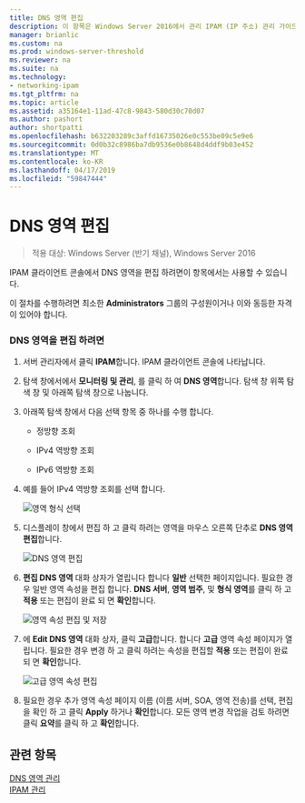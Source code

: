 ```yaml
---
title: DNS 영역 편집
description: 이 항목은 Windows Server 2016에서 관리 IPAM (IP 주소) 관리 가이드의 일부입니다.
manager: brianlic
ms.custom: na
ms.prod: windows-server-threshold
ms.reviewer: na
ms.suite: na
ms.technology:
- networking-ipam
ms.tgt_pltfrm: na
ms.topic: article
ms.assetid: a35164e1-11ad-47c8-9843-580d30c70d07
ms.author: pashort
author: shortpatti
ms.openlocfilehash: b632203289c3affd16735026e0c553be09c5e9e6
ms.sourcegitcommit: 0d0b32c8986ba7db9536e0b8648d4ddf9b03e452
ms.translationtype: MT
ms.contentlocale: ko-KR
ms.lasthandoff: 04/17/2019
ms.locfileid: "59847444"
---
```

# <a name="edit-a-dns-zone"></a>DNS 영역 편집

>적용 대상: Windows Server (반기 채널), Windows Server 2016

IPAM 클라이언트 콘솔에서 DNS 영역을 편집 하려면이 항목에서는 사용할 수 있습니다.  
  
이 절차를 수행하려면 최소한 **Administrators** 그룹의 구성원이거나 이와 동등한 자격이 있어야 합니다.  
  
### <a name="to-edit-a-dns-zone"></a>DNS 영역을 편집 하려면  
  
1.  서버 관리자에서 클릭 **IPAM**합니다. IPAM 클라이언트 콘솔에 나타납니다.  
  
2.  탐색 창에서에서 **모니터링 및 관리**, 를 클릭 하 여 **DNS 영역**합니다. 탐색 창 위쪽 탐색 창 및 아래쪽 탐색 창으로 나눕니다.  
  
3.  아래쪽 탐색 창에서 다음 선택 항목 중 하나를 수행 합니다.  
  
    -   정방향 조회  
  
    -   IPv4 역방향 조회  
  
    -   IPv6 역방향 조회  
  
4.  예를 들어 IPv4 역방향 조회를 선택 합니다.  
  
    ![영역 형식 선택](../../media/Edit-a-DNS-Zone/ipam_EditZone_01.jpg)  
  
5.  디스플레이 창에서 편집 하 고 클릭 하려는 영역을 마우스 오른쪽 단추로 **DNS 영역 편집**합니다.  
  
    ![DNS 영역 편집](../../media/Edit-a-DNS-Zone/ipam_EditZone_02.jpg)  
  
6.  **편집 DNS 영역** 대화 상자가 열립니다 합니다 **일반** 선택한 페이지입니다. 필요한 경우 일반 영역 속성을 편집 합니다. **DNS 서버**, **영역 범주**, 및 **형식 영역**를 클릭 하 고 **적용** 또는 편집이 완료 되 면 **확인**합니다.  
  
    ![영역 속성 편집 및 저장](../../media/Edit-a-DNS-Zone/ipam_EditZone_03a.jpg)  
  
7.  에 **Edit DNS 영역** 대화 상자, 클릭 **고급**합니다. 합니다 **고급** 영역 속성 페이지가 열립니다. 필요한 경우 변경 하 고 클릭 하려는 속성을 편집할 **적용** 또는 편집이 완료 되 면 **확인**합니다.  
  
    ![고급 영역 속성 편집](../../media/Edit-a-DNS-Zone/ipam_EditZone_04a.jpg)  
  
8.  필요한 경우 추가 영역 속성 페이지 이름 (이름 서버, SOA, 영역 전송)를 선택, 편집을 확인 하 고 클릭 **Apply** 하거나 **확인**합니다. 모든 영역 변경 작업을 검토 하려면 클릭 **요약**를 클릭 하 고 **확인**합니다.  
  
## <a name="see-also"></a>관련 항목  
[DNS 영역 관리](DNS-Zone-Management.md)  
[IPAM 관리](Manage-IPAM.md)  
  


